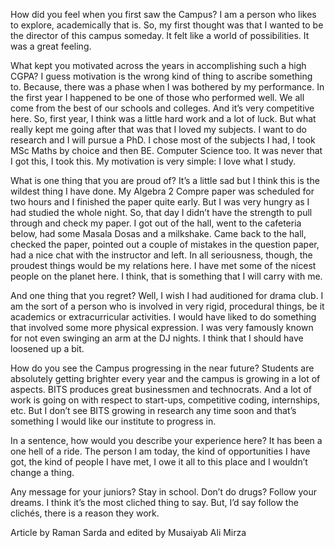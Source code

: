 
How did you feel when you first saw the Campus?
I am a person who likes to explore, academically that is. So, my first
thought was that I wanted to be the director of this campus someday. It
felt like a world of possibilities. It was a great feeling.


What kept you motivated across the years in accomplishing such a high CGPA?
I guess motivation is the wrong kind of thing to ascribe something to.
Because, there was a phase when I was bothered by my performance. In the
 first year I happened to be one of those who performed well. We all
come from the best of our schools and colleges. And it’s very
competitive here. So, first year, I think was a little hard work and a
lot of luck. But what really kept me going after that was that I loved
my subjects. I want to do research and I will pursue a PhD. I chose most
 of the subjects I had, I took MSc Maths by choice and then BE. Computer
 Science too. It was never that I got this, I took this. My motivation
is very simple: I love what I study.


What is one thing that you are proud of?
It’s a little sad but I think this is the wildest thing I have done. My
Algebra 2 Compre paper was scheduled for two hours and I finished the
paper quite early. But I was very hungry as I had studied the whole
night. So, that day I didn’t have the strength to pull through and check
 my paper. I got out of the hall, went to the cafeteria below, had some
Masala Dosas and a milkshake. Came back to the hall, checked the paper,
pointed out a couple of mistakes in the question paper, had a nice chat
with the instructor and left. In all seriousness, though, the proudest
things would be my relations here. I have met some of the nicest people
on the planet here. I think, that is something that I will carry with
me.


And one thing that you regret?
Well, I wish I had auditioned for drama club. I am the sort of a person
who is involved in very rigid, procedural things, be it academics or
extracurricular activities. I would have liked to do something that
involved some more physical expression. I was very famously known for
not even swinging an arm at the DJ nights. I think that I should have
loosened up a bit.


How do you see the Campus progressing
in the near future?
Students are absolutely getting brighter every year and the campus is
growing in a lot of aspects. BITS produces great businessmen and
technocrats. And a lot of work is going on with respect to start-ups,
competitive coding, internships, etc. But I don’t see BITS growing in
research any time soon and that’s something I would like our institute
to progress in.


In a sentence, how would you describe
your experience here?
It has been a one hell of a ride. The person I am today, the kind of
opportunities I have got, the kind of people I have met, I owe it all to
 this place and I wouldn’t change a thing.


Any message for your juniors? Stay in school. Don’t do drugs? Follow your dreams. I think it’s the  most cliched thing to say. But, I’d say follow the clichés, there is a  reason they work.


Article by Raman Sarda and edited by Musaiyab Ali Mirza

